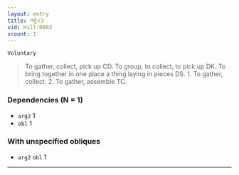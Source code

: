 ```yaml
---
layout: entry
title: འཐུ་√3
vid: Hill:0803
vcount: 1
---
```

`Voluntary` 
> To gather, collect, pick up CD\.
 To group, to collect, to pick up DK\.
 To bring together in one place a thing laying in pieces DS\.
 1\.
 To gather, collect\.
 2\.
 To gather, assemble TC\.

### Dependencies (N = 1)
* `arg2` 1
* `obl` 1


### With unspecified obliques
* `arg2` `obl` 1

---

